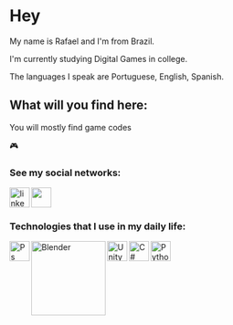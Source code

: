 <h1 align="left" >Hey </h1>

My name is Rafael and I'm from Brazil.

I'm currently studying Digital Games in college.

The languages I speak are Portuguese, English, Spanish. 


<h2 align="left"> What will you find here: </h2>

You will mostly find game codes 

🎮

<h3 align="left"> See my social networks: </h3>
<a href="https://www.linkedin.com/in/rafaelcolpani/">
<img align="left" alt="linkedin" width="35px" src="https://cdn.jsdelivr.net/gh/devicons/devicon/icons/linkedin/linkedin-original.svg" />
</a>
<a href="https://rf_rafael.artstation.com/">
<img align="center" alt"ArtStation" width="35px" src="https://cdn4.iconfinder.com/data/icons/logos-and-brands/512/27_Artstation_logo_logos-512.png">
</a>

<h3 align="left"> Technologies that I use in my daily life: </h3>
<img align="left" alt="Ps" width="35px" src="https://cdn.jsdelivr.net/gh/devicons/devicon/icons/photoshop/photoshop-line.svg"/> 
<img align="left" alt="Blender" width="130px" src="https://www.blender.org/wp-content/uploads/2020/07/blender_logo_no_socket_black.png?x21744"/> 
<img align="left" alt="Unity" width="35px" src="https://cdn.jsdelivr.net/gh/devicons/devicon/icons/unity/unity-original.svg"/> 
<img align="left" alt="C#" width="35px" src="https://cdn.jsdelivr.net/gh/devicons/devicon/icons/csharp/csharp-original.svg" />
<img align="center" alt="Python" width="35px" src="https://cdn.jsdelivr.net/gh/devicons/devicon/icons/python/python-original.svg"/> 
